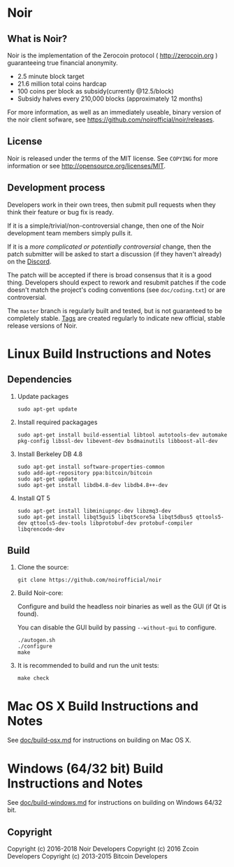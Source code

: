 Noir
=============================

What is Noir?
-------------

Noir is the implementation of the Zerocoin protocol ( http://zerocoin.org ) guaranteeing true financial anonymity.

 - 2.5 minute block target
 - 21.6 million total coins hardcap
 - 100 coins per block as subsidy(currently @12.5/block)
 - Subsidy halves every 210,000 blocks (approximately 12 months)

For more information, as well as an immediately useable, binary version of
the noir client sofware, see https://github.com/noirofficial/noir/releases.


License
-------

Noir is released under the terms of the MIT license. See `COPYING` for more
information or see http://opensource.org/licenses/MIT.


Development process
-------------------

Developers work in their own trees, then submit pull requests when they think
their feature or bug fix is ready.

If it is a simple/trivial/non-controversial change, then one of the Noir
development team members simply pulls it.

If it is a *more complicated or potentially controversial* change, then the patch
submitter will be asked to start a discussion (if they haven't already) on the
[Discord](https://discordapp.com/invite/4WTD9GN).

The patch will be accepted if there is broad consensus that it is a good thing.
Developers should expect to rework and resubmit patches if the code doesn't
match the project's coding conventions (see `doc/coding.txt`) or are
controversial.

The `master` branch is regularly built and tested, but is not guaranteed to be
completely stable. [Tags](https://github.com/noirofficial/noir/tags) are created
regularly to indicate new official, stable release versions of Noir.



Linux Build Instructions and Notes
==================================

Dependencies
----------------------
1.  Update packages

        sudo apt-get update

2.  Install required packagages

        sudo apt-get install build-essential libtool autotools-dev automake pkg-config libssl-dev libevent-dev bsdmainutils libboost-all-dev

3.  Install Berkeley DB 4.8

        sudo apt-get install software-properties-common
        sudo add-apt-repository ppa:bitcoin/bitcoin
        sudo apt-get update
        sudo apt-get install libdb4.8-dev libdb4.8++-dev

4.  Install QT 5

        sudo apt-get install libminiupnpc-dev libzmq3-dev
        sudo apt-get install libqt5gui5 libqt5core5a libqt5dbus5 qttools5-dev qttools5-dev-tools libprotobuf-dev protobuf-compiler libqrencode-dev

Build
----------------------
1.  Clone the source:

        git clone https://github.com/noirofficial/noir

2.  Build Noir-core:

    Configure and build the headless noir binaries as well as the GUI (if Qt is found).

    You can disable the GUI build by passing `--without-gui` to configure.
        
        ./autogen.sh
        ./configure
        make

3.  It is recommended to build and run the unit tests:

        make check


Mac OS X Build Instructions and Notes
=====================================
See [doc/build-osx.md](https://github.com/noirofficial/noir/blob/master/doc/build-osx.md) for instructions on building on Mac OS X.



Windows (64/32 bit) Build Instructions and Notes
=====================================
See [doc/build-windows.md](https://github.com/noirofficial/noir/blob/master/doc/build-windows.md) for instructions on building on Windows 64/32 bit.


Copyright
---------

Copyright (c) 2016-2018 Noir Developers
Copyright (c) 2016 Zcoin Developers
Copyright (c) 2013-2015 Bitcoin Developers
